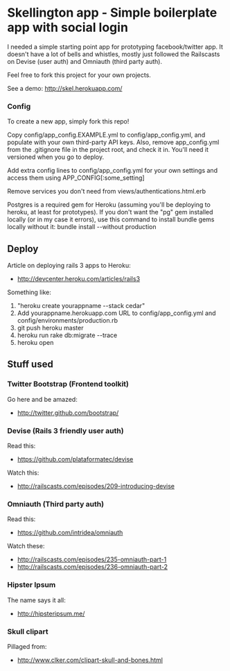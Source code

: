 # Skellington app - Simple boilerplate app with social login

I needed a simple starting point app for prototyping facebook/twitter app. It doesn't have a lot of bells and whistles, mostly just followed the Railscasts on Devise (user auth) and Omniauth (third party auth).

Feel free to fork this project for your own projects.

See a demo: http://skel.herokuapp.com/

### Config

To create a new app, simply fork this repo!

Copy config/app_config.EXAMPLE.yml to config/app_config.yml, and populate with your own third-party API keys. Also, remove app_config.yml from the .gitignore file in the project root, and check it in. You'll need it versioned when you go to deploy.

Add extra config lines to config/app_config.yml for your own settings and access them using APP_CONFIG[:some_setting]

Remove services you don't need from views/authentications.html.erb

Postgres is a required gem for Heroku (assuming you'll be deploying to heroku, at least for prototypes). If you don't want the "pg" gem installed locally (or in my case it errors), use this command to install bundle gems locally without it:
bundle install --without production

## Deploy

Article on deploying rails 3 apps to Heroku:

* http://devcenter.heroku.com/articles/rails3

Something like:

1. "heroku create yourappname --stack cedar"
2. Add yourappname.herokuapp.com URL to config/app_config.yml and config/environments/production.rb
3. git push heroku master
4. heroku run rake db:migrate --trace
5. heroku open

## Stuff used

### Twitter Bootstrap (Frontend toolkit)

Go here and be amazed:

* http://twitter.github.com/bootstrap/

### Devise (Rails 3 friendly user auth)

Read this:

* https://github.com/plataformatec/devise

Watch this:

* http://railscasts.com/episodes/209-introducing-devise

### Omniauth (Third party auth)

Read this:

* https://github.com/intridea/omniauth

Watch these:

* http://railscasts.com/episodes/235-omniauth-part-1
* http://railscasts.com/episodes/236-omniauth-part-2

### Hipster Ipsum

The name says it all:

* http://hipsteripsum.me/

### Skull clipart

Pillaged from: 

* http://www.clker.com/clipart-skull-and-bones.html
